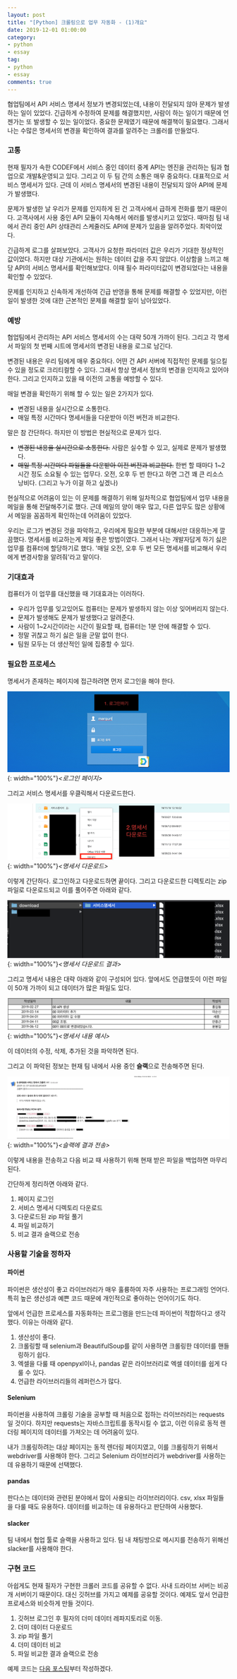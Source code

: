 ```yaml
---
layout: post
title: "[Python] 크롤링으로 업무 자동화 - (1)개요"
date: 2019-12-01 01:00:00
category: 
- python
- essay
tag: 
- python
- essay
comments: true
---
```


협업팀에서 API 서비스 명세서 정보가 변경되었는데, 내용이 전달되지 않아 문제가 발생하는 일이 있었다. 긴급하게 수정하여 문제를 해결했지만, 사람이 하는 일이기 때문에 언젠가는 또 발생할 수 있는 일이었다. 중요한 문제였기 때문에 해결책이 필요했다. 그래서 나는 수많은 명세서의 변경을 확인하여 결과를 알려주는 크롤러를 만들었다.

### 고통
현재 필자가 속한 CODEF에서 서비스 중인 데이터 중계 API는 엔진을 관리하는 팀과 협업으로 개발&운영되고 있다. 그리고 이 두 팀 간의 소통은 매우 중요하다. 대표적으로 서비스 명세서가 있다. 근데 이 서비스 명세서의 변경된 내용이 전달되지 않아 API에 문제가 발생했다.

문제가 발생한 날 우리가 문제를 인지하게 된 건 고객사에서 급하게 전화를 했기 때문이다. 고객사에서 사용 중인 API 모듈이 지속해서 에러를 발생시키고 있었다. 때마침 팀 내에서 관리 중인 API 상태관리 스케줄러도 API에 문제가 있음을 알려주었다. 최악이었다.

긴급하게 로그를 살펴보았다. 고객사가 요청한 파라미터 값은 우리가 기대한 정상적인 값이었다. 하지만 대상 기관에서는 원하는 데이터 값을 주지 않았다. 이상함을 느끼고 해당 API의 서비스 명세서를 확인해보았다. 이때 필수 파라미터값이 변경되었다는 내용을 확인할 수 있었다.

문제를 인지하고 신속하게 개선하여 긴급 반영을 통해 문제를 해결할 수 있었지만, 이런 일이 발생한 것에 대한 근본적인 문제를 해결할 일이 남아있었다.


### 예방
협업팀에서 관리하는 API 서비스 명세서의 수는 대략 50개 가까이 된다. 그리고 각 명세서 파일의 첫 번째 시트에 명세서의 변경된 내용을 로그로 남긴다.

변경된 내용은 우리 팀에게 매우 중요하다. 어떤 건 API 서버에 직접적인 문제를 일으킬 수 있을 정도로 크리티컬할 수 있다. 그래서 항상 명세서 정보의 변경을 인지하고 있어야 한다. 그리고 인지하고 있을 때 이전의 고통을 예방할 수 있다.

매일 변경을 확인하기 위해 할 수 있는 일은 2가지가 있다.

- 변경된 내용을 실시간으로 소통한다.
- 매일 특정 시간마다 명세서들을 다운받아 이전 버전과 비교한다.

말은 참 간단하다. 하지만 이 방법은 현실적으로 문제가 있다.

- ~~변경된 내용을 실시간으로 소통한다.~~ 사람은 실수할 수 있고, 실제로 문제가 발생했다.
- ~~매일 특정 시간마다 파일들을 다운받아 이전 버전과 비교한다.~~ 한번 할 때마다 1~2시간 정도 소요될 수 있는 업무다. 오전, 오후 두 번 한다고 하면 그건 꽤 큰 리소스 낭비다. (그리고 누가 이걸 하고 싶겠나)

현실적으로 어려움이 있는 이 문제를 해결하기 위해 일차적으로 협업팀에서 업무 내용을 메일을 통해 전달해주기로 했다. 근데 메일의 양이 매우 많고, 다른 업무도 많은 상황에서 메일을 꼼꼼하게 확인하는데 어려움이 있었다.

우리는 로그가 변경된 것을 파악하고, 우리에게 필요한 부분에 대해서만 대응하는게 깔끔했다. 명세서를 비교하는게 제일 좋은 방법이였다. 그래서 나는 개발자답게 하기 싫은 업무를 컴퓨터에 할당하기로 했다. '매일 오전, 오후 두 번 모든 명세서를 비교해서 우리에게 변경사항을 알려줘'라고 말이다.


### 기대효과
컴퓨터가 이 업무를 대신했을 때 기대효과는 이러하다.

- 우리가 업무를 잊고있어도 컴퓨터는 문제가 발생하지 않는 이상 잊어버리지 않는다.
- 문제가 발생해도 문제가 발생했다고 알려준다.
- 사람이 1~2시간이라는 시간이 필요할 때, 컴퓨터는 1분 안에 해결할 수 있다.
- 정말 귀찮고 하기 싫은 일을 군말 없이 한다.
- 팀원 모두는 더 생산적인 일에 집중할 수 있다.


### 필요한 프로세스
명세서가 존재하는 페이지에 접근하려면 먼저 로그인을 해야 한다.

![crawlerProcess1](/assets/images/post/crawlerProcess1.png){: width="100%"}*\<로그인 페이지\>*

그리고 서비스 명세서를 우클릭해서 다운로드한다.

![crawlerProcess2](/assets/images/post/crawlerProcess2.png){: width="100%"}*\<명세서 다운로드\>*

이렇게 간단하다. 로그인하고 다운로드하면 끝이다. 그리고 다운로드한 디렉토리는 zip 파일로 다운로드되고 이를 풀어주면 아래와 같다.

![crawlerProcess3](/assets/images/post/crawlerProcess3.png){: width="100%"}*\<명세서 다운로드 결과\>*

그리고 명세서 내용은 대략 아래와 같이 구성되어 있다. 앞에서도 언급했듯이 이런 파일이 50개 가까이 되고 데이터가 많은 파일도 있다.

![crawlerProcess4](/assets/images/post/crawlerProcess4.png){: width="100%"}*\<명세서 내용 예시\>*

이 데이터의 수정, 삭제, 추가된 것을 파악하면 된다.

그리고 이 파악된 정보는 현재 팀 내에서 사용 중인 **슬랙**으로 전송해주면 된다.

![crawlerProcess5](/assets/images/post/crawlerProcess5.png){: width="100%"}*\<슬랙에 결과 전송\>*

이렇게 내용을 전송하고 다음 비교 때 사용하기 위해 현재 받은 파일을 백업하면 마무리된다.

간단하게 정리하면 아래와 같다.

1. 페이지 로그인
2. 서비스 명세서 디렉토리 다운로드
3. 다운로드된 zip 파일 풀기
4. 파일 비교하기
5. 비교 결과 슬랙으로 전송



### 사용할 기술을 정하자
#### 파이썬
파이썬은 생산성이 좋고 라이브러리가 매우 훌륭하여 자주 사용하는 프로그래밍 언어다. 특히 높은 생산성과 예쁜 코드 때문에 개인적으로 좋아하는 언어이기도 하다.

앞에서 언급한 프로세스를 자동화하는 프로그램을 만드는데 파이썬이 적합하다고 생각했다. 이유는 아래와 같다.

1. 생산성이 좋다.
2. 크롤링할 때 selenium과 BeautifulSoup를 같이 사용하면 크롤링한 데이터를 핸들링하기 쉽다.
3. 엑셀을 다룰 때 openpyxl이나, pandas 같은 라이브러리로 엑셀 데이터를 쉽게 다룰 수 있다.
4. 언급한 라이브러리들의 레퍼런스가 많다.

#### Selenium
파이썬을 사용하여 크롤링 기술을 공부할 때 처음으로 접하는 라이브러리는 requests일 것이다. 하지만 requests는 자바스크립트를 동작시킬 수 없고, 이런 이유로 동적 렌더링 페이지의 데이터를 가져오는 데 어려움이 있다.

내가 크롤링하려는 대상 페이지는 동적 렌더링 페이지였고, 이를 크롤링하기 위해서 webdriver를 사용해야 한다. 그리고 Selenium 라이브러리가 webdriver를 사용하는 데 유용하기 때문에 선택했다.

#### pandas
판다스는 데이터와 관련된 분야에서 많이 사용되는 라이브러리이다. csv, xlsx 파일들을 다룰 때도 유용하다. 데이터를 비교하는 데 유용하다고 판단하여 사용했다.

#### slacker
팀 내에서 협업 툴로 슬랙을 사용하고 있다. 팀 내 채팅방으로 메시지를 전송하기 위해선 slacker를 사용해야 한다.


### 구현 코드
아쉽게도 현재 필자가 구현한 크롤러 코드를 공유할 수 없다. 사내 드라이브 서버는 비공개 서버이기 때문이다. 대신 깃허브를 가지고 예제를 공유할 것이다. 예제도 앞서 언급한 프로세스와 비슷하게 만들 것이다.

1. 깃허브 로그인 후 필자의 더미 데이터 레파지토리로 이동.
2. 더미 데이터 다운로드
3. zip 파일 풀기
4. 더미 데이터 비교
5. 파일 비교한 결과 슬랙으로 전송

예제 코드는 [다음 포스팅](https://dc7303.github.io/python/2019/12/01/pythonMakedCrawler2/)부터 작성하겠다.